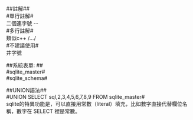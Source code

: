 ##註解##  
#單行註解#  
二個連字號 --  
#多行註解#  
類似c++ /*...*/  
#不建議使用#  
井字號  

##系統表單: ##  
#sqlite_master#  
#sqlite_schema#  

##UNION語法##  
#UNION SELECT sql,2,3,4,5,6,7,8,9 FROM sqlite_master#  
sqlite的特異功能是，可以直接用常數（literal）填充，比如數字直接代替欄位名稱，數字在 SELECT 裡是常數。

